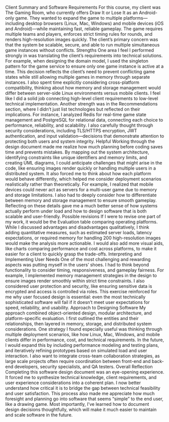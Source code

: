 Client Summary and Software Requirements
For this course, my client was The Gaming Room, who currently offers Draw It or Lose It as an Android-only game. They wanted to expand the game to multiple platforms—including desktop browsers (Linux, Mac, Windows) and mobile devices (iOS and Android)—while maintaining fast, reliable gameplay. The game requires multiple teams and players, enforces strict timing rules for rounds, and renders high-resolution images quickly. The client’s primary concern was that the system be scalable, secure, and able to run multiple simultaneous game instances without conflicts.
Strengths
One area I feel I performed strongly in was translating the client’s requirements into technical solutions. For example, when designing the domain model, I used the singleton pattern for the game service to ensure only one game instance is active at a time. This decision reflects the client’s need to prevent conflicting game states while still allowing multiple games in memory through separate instances. I also spent time explicitly considering cross-platform compatibility, thinking about how memory and storage management would differ between server-side Linux environments versus mobile clients. I feel like I did a solid job connecting high-level client requirements to low-level technical implementation.
Another strength was in the Recommendations section, where I didn’t just list technologies but reflected on their implications. For instance, I analyzed Redis for real-time game state management and PostgreSQL for relational data, connecting each choice to performance, reliability, and scalability. I also carefully thought through security considerations, including TLS/HTTPS encryption, JWT authentication, and input validation—decisions that demonstrate attention to protecting both users and system integrity.
Helpful
Working through the design document made me realize how much planning before coding saves time and prevents mistakes. By mapping out the system architecture, identifying constraints like unique identifiers and memory limits, and creating UML diagrams, I could anticipate challenges that might arise in the code, like ensuring images render quickly or handling multiple users in a distributed system. It also forced me to think about how each platform would behave differently, which helped me consider deployment scenarios realistically rather than theoretically.
For example, I realized that mobile devices could never act as servers for a multi-user game due to memory and storage limitations. I also had to deeply consider how to differentiate between memory and storage management to ensure smooth gameplay. Reflecting on these details gave me a much better sense of how systems actually perform under load and how to design software that is both scalable and user-friendly.
Possible revisions
If I were to revise one part of my work, it would be the Evaluation table comparing operating platforms. While I discussed advantages and disadvantages qualitatively, I think adding quantitative measures, such as estimated server loads, latency expectations, or required memory for handling 200 high-resolution images would make the analysis more actionable. I would also add more visual aids, like charts comparing performance and cost across platforms, to make it easier for a client to quickly grasp the trade-offs.
Interpreting and Implementing User Needs
One of the most challenging and rewarding aspects was putting myself in the users’ shoes. I had to think beyond functionality to consider timing, responsiveness, and gameplay fairness. For example, I implemented memory management strategies in the design to ensure images render smoothly within strict time constraints. I also considered user protection and security, like ensuring sensitive data is encrypted and access is controlled via roles. This exercise reinforced for me why user focused design is essential: even the most technically sophisticated software will fail if it doesn’t meet user expectations for speed, reliability, and usability.
Approach to Designing Software
My approach combined object-oriented design, modular architecture, and platform-specific evaluation. I first outlined the entities and their relationships, then layered in memory, storage, and distributed system considerations. One strategy I found especially useful was thinking through multiple deployment scenarios, like how Linux, Mac, Windows, and mobile clients differ in performance, cost, and technical requirements. In the future, I would expand this by including performance modeling and testing plans, and iteratively refining prototypes based on simulated load and user interaction. I also want to integrate cross-team collaboration strategies, as large scale projects often require coordination between front-end and back-end developers, security specialists, and QA testers.
Overall Reflection
Completing this software design document was an eye-opening experience. It forced me to synthesize technical knowledge, client requirements, and user experience considerations into a coherent plan. I now better understand how critical it is to bridge the gap between technical feasibility and user satisfaction. This process also made me appreciate how much foresight and planning go into software that seems “simple” to the end user, like a drawing game. Most importantly, I’ve learned how to document design decisions thoughtfully, which will make it much easier to maintain and scale software in the future.
